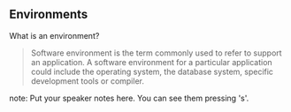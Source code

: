 ##  Environments

What is an environment?

>Software environment is the term commonly used to refer to support an application. A software environment for a particular application could include the operating system, the database system, specific development tools or compiler.

note:
    Put your speaker notes here.
    You can see them pressing 's'.
